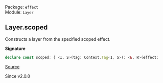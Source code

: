 Package: `effect`<br />
Module: `Layer`<br />

## Layer.scoped

Constructs a layer from the specified scoped effect.

**Signature**

```ts
declare const scoped: { <I, S>(tag: Context.Tag<I, S>): <E, R>(effect: Effect.Effect<Types.NoInfer<S>, E, R>) => Layer<I, E, Exclude<R, Scope.Scope>>; <I, S, E, R>(tag: Context.Tag<I, S>, effect: Effect.Effect<Types.NoInfer<S>, E, R>): Layer<I, E, Exclude<R, Scope.Scope>>; }
```

[Source](https://github.com/Effect-TS/effect/tree/main/packages/effect/src/Layer.ts#L670)

Since v2.0.0
